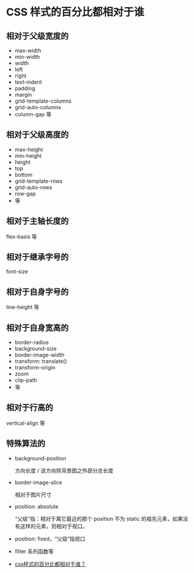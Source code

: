 # CSS 样式的百分比都相对于谁

## 相对于父级宽度的

- max-width
- min-width
- width
- left
- right
- text-indent
- padding
- margin
- grid-template-columns
- grid-auto-columns
- column-gap 等

## 相对于父级高度的

- max-height
- min-height
- height
- top
- bottom
- grid-template-rows
- grid-auto-rows
- row-gap
- 等

## 相对于主轴长度的

flex-basis 等

## 相对于继承字号的

font-size

## 相对于自身字号的

line-height 等

## 相对于自身宽高的

- border-radius
- background-size
- border-image-width
- transform: translate()
- transform-origin
- zoom
- clip-path
- 等

## 相对于行高的

vertical-align 等

## 特殊算法的

- background-position

  方向长度 / 该方向除背景图之外部分总长度

- border-image-slice

  相对于图片尺寸

- position: absolute

  “父级”指：相对于离它最近的那个 position 不为 static 的祖先元素，如果没有这样的元素，则相对于视口。

- position: fixed，“父级”指视口

- filter 系列函数等

- [css样式的百分比都相对于谁？](https://www.zhihu.com/question/36079531/answer/65809167)